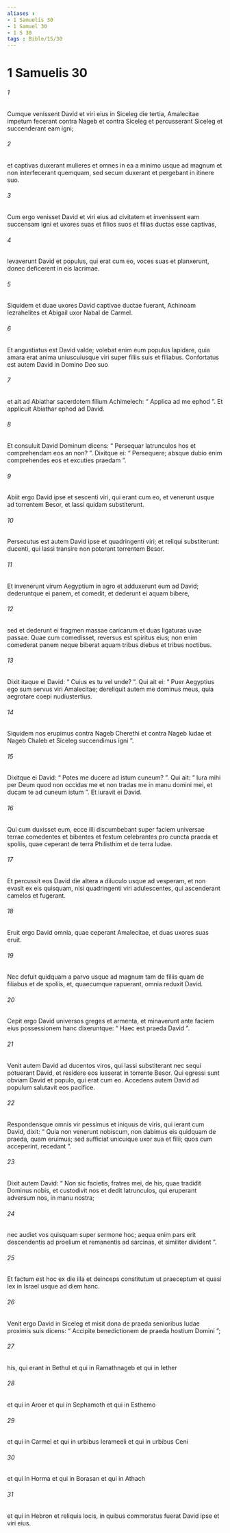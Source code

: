 ```yaml
---
aliases : 
- 1 Samuelis 30
- 1 Samuel 30
- 1 S 30
tags : Bible/1S/30
---
```


# 1 Samuelis 30

###### 1
Cumque venissent David et viri eius in Siceleg die tertia, Amalecitae impetum fecerant contra Nageb et contra Siceleg et percusserant Siceleg et succenderant eam igni; 
###### 2
et captivas duxerant mulieres et omnes in ea a minimo usque ad magnum et non interfecerant quemquam, sed secum duxerant et pergebant in itinere suo. 
###### 3
Cum ergo venisset David et viri eius ad civitatem et invenissent eam succensam igni et uxores suas et filios suos et filias ductas esse captivas, 
###### 4
levaverunt David et populus, qui erat cum eo, voces suas et planxerunt, donec deficerent in eis lacrimae. 
###### 5
Siquidem et duae uxores David captivae ductae fuerant, Achinoam Iezrahelites et Abigail uxor Nabal de Carmel.
###### 6
Et angustiatus est David valde; volebat enim eum populus lapidare, quia amara erat anima uniuscuiusque viri super filiis suis et filiabus. Confortatus est autem David in Domino Deo suo 
###### 7
et ait ad Abiathar sacerdotem filium Achimelech: “ Applica ad me ephod ”. Et applicuit Abiathar ephod ad David. 
###### 8
Et consuluit David Dominum dicens: “ Persequar latrunculos hos et comprehendam eos an non? ”. Dixitque ei: “ Persequere; absque dubio enim comprehendes eos et excuties praedam ”. 
###### 9
Abiit ergo David ipse et sescenti viri, qui erant cum eo, et venerunt usque ad torrentem Besor, et lassi quidam substiterunt. 
###### 10
Persecutus est autem David ipse et quadringenti viri; et reliqui substiterunt: ducenti, qui lassi transire non poterant torrentem Besor.
###### 11
Et invenerunt virum Aegyptium in agro et adduxerunt eum ad David; dederuntque ei panem, et comedit, et dederunt ei aquam bibere, 
###### 12
sed et dederunt ei fragmen massae caricarum et duas ligaturas uvae passae. Quae cum comedisset, reversus est spiritus eius; non enim comederat panem neque biberat aquam tribus diebus et tribus noctibus. 
###### 13
Dixit itaque ei David: “ Cuius es tu vel unde? ”. Qui ait ei: “ Puer Aegyptius ego sum servus viri Amalecitae; dereliquit autem me dominus meus, quia aegrotare coepi nudiustertius. 
###### 14
Siquidem nos erupimus contra Nageb Cherethi et contra Nageb Iudae et Nageb Chaleb et Siceleg succendimus igni ”. 
###### 15
Dixitque ei David: “ Potes me ducere ad istum cuneum? ”. Qui ait: “ Iura mihi per Deum quod non occidas me et non tradas me in manu domini mei, et ducam te ad cuneum istum ”. Et iuravit ei David.
###### 16
Qui cum duxisset eum, ecce illi discumbebant super faciem universae terrae comedentes et bibentes et festum celebrantes pro cuncta praeda et spoliis, quae ceperant de terra Philisthim et de terra Iudae. 
###### 17
Et percussit eos David die altera a diluculo usque ad vesperam, et non evasit ex eis quisquam, nisi quadringenti viri adulescentes, qui ascenderant camelos et fugerant.
###### 18
Eruit ergo David omnia, quae ceperant Amalecitae, et duas uxores suas eruit. 
###### 19
Nec defuit quidquam a parvo usque ad magnum tam de filiis quam de filiabus et de spoliis, et, quaecumque rapuerant, omnia reduxit David. 
###### 20
Cepit ergo David universos greges et armenta, et minaverunt ante faciem eius possessionem hanc dixeruntque: “ Haec est praeda David ”.
###### 21
Venit autem David ad ducentos viros, qui lassi substiterant nec sequi potuerant David, et residere eos iusserat in torrente Besor. Qui egressi sunt obviam David et populo, qui erat cum eo. Accedens autem David ad populum salutavit eos pacifice. 
###### 22
Respondensque omnis vir pessimus et iniquus de viris, qui ierant cum David, dixit: “ Quia non venerunt nobiscum, non dabimus eis quidquam de praeda, quam eruimus; sed sufficiat unicuique uxor sua et filii; quos cum acceperint, recedant ”. 
###### 23
Dixit autem David: “ Non sic facietis, fratres mei, de his, quae tradidit Dominus nobis, et custodivit nos et dedit latrunculos, qui eruperant adversum nos, in manu nostra; 
###### 24
nec audiet vos quisquam super sermone hoc; aequa enim pars erit descendentis ad proelium et remanentis ad sarcinas, et similiter divident ”. 
###### 25
Et factum est hoc ex die illa et deinceps constitutum ut praeceptum et quasi lex in Israel usque ad diem hanc.
###### 26
Venit ergo David in Siceleg et misit dona de praeda senioribus Iudae proximis suis dicens: “ Accipite benedictionem de praeda hostium Domini ”; 
###### 27
his, qui erant in Bethul et qui in Ramathnageb et qui in Iether 
###### 28
et qui in Aroer et qui in Sephamoth et qui in Esthemo 
###### 29
et qui in Carmel et qui in urbibus Ierameeli et qui in urbibus Ceni 
###### 30
et qui in Horma et qui in Borasan et qui in Athach 
###### 31
et qui in Hebron et reliquis locis, in quibus commoratus fuerat David ipse et viri eius.
